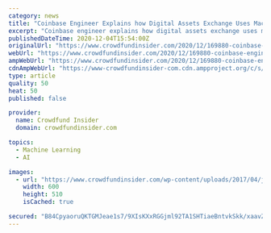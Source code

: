 ```yaml
---
category: news
title: "Coinbase Engineer Explains how Digital Assets Exchange Uses Machine Learning Tools to Create Meaningful Business Impact"
excerpt: "Coinbase engineer explains how digital assets exchange uses machine learning tools to create meaningful business impact."
publishedDateTime: 2020-12-04T15:54:00Z
originalUrl: "https://www.crowdfundinsider.com/2020/12/169880-coinbase-engineer-explains-how-digital-assets-exchange-uses-machine-learning-tools-to-create-meaningful-business-impact/"
webUrl: "https://www.crowdfundinsider.com/2020/12/169880-coinbase-engineer-explains-how-digital-assets-exchange-uses-machine-learning-tools-to-create-meaningful-business-impact/"
ampWebUrl: "https://www.crowdfundinsider.com/2020/12/169880-coinbase-engineer-explains-how-digital-assets-exchange-uses-machine-learning-tools-to-create-meaningful-business-impact/amp/"
cdnAmpWebUrl: "https://www-crowdfundinsider-com.cdn.ampproject.org/c/s/www.crowdfundinsider.com/2020/12/169880-coinbase-engineer-explains-how-digital-assets-exchange-uses-machine-learning-tools-to-create-meaningful-business-impact/amp/"
type: article
quality: 50
heat: 50
published: false

provider:
  name: Crowdfund Insider
  domain: crowdfundinsider.com

topics:
  - Machine Learning
  - AI

images:
  - url: "https://www.crowdfundinsider.com/wp-content/uploads/2017/04/jj-thompson-Education-Apple-Desk-Learning-School-600x510.jpg"
    width: 600
    height: 510
    isCached: true

secured: "B84CpyaoruQKTGMJeae1s7/9XIsKXxRGGjml92TA1SHTiaeBntvkSkk/xaavZ0Y8p9oDBKQNVlXQpXBZXFKnorivnuG7vV8kdRnsMH4TZcFvfSqf7WWsSoP1kb+3JUbWcL+BnEigL/b4hxC89YmWd0/QSv2X5cuEVnUsc7UMs3C4hxqdr/MYpK2HZIHJoF/nj7WHgnMQBONFWW00kQpz2Yg8u7vGNoGWery93tG3jeiWBK+7kPsdYpV0N7TTWXuYVrD3u6JMm+BbbJQxpIzmMPpS+bXDEOiC4wobIko/Ud04S+632ZLYu97kg/1DjzVpn5GZqZkj5peAO+kv2GyFAN1ekSfxmqJYk3+7W35zLG8=;XNjNn7qp8mZkmMAO0SFRNQ=="
---
```


